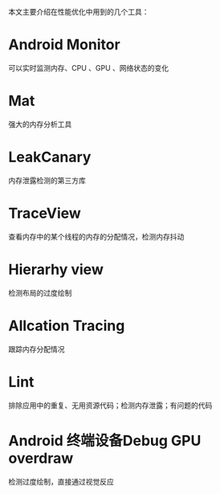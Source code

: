 本文主要介绍在性能优化中用到的几个工具：

# Android  Monitor

可以实时监测内存、CPU 、GPU 、网络状态的变化
# Mat

强大的内存分析工具

# LeakCanary

内存泄露检测的第三方库

# TraceView

查看内存中的某个线程的内存的分配情况，检测内存抖动

# Hierarhy view

检测布局的过度绘制

# Allcation Tracing

跟踪内存分配情况

# Lint

排除应用中的重复、无用资源代码；检测内存泄露；有问题的代码

# Android 终端设备Debug GPU overdraw

检测过度绘制，直接通过视觉反应




